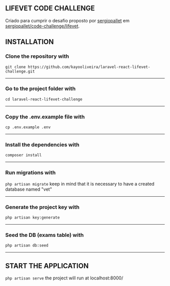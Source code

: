 ## LIFEVET CODE CHALLENGE

<p>Criado para cumprir o desafio proposto por <a href="https://github.com/sergiopallet">sergiopallet</a> em <a href="https://github.com/sergiopallet/code-challenge-lifevet">sergiopallet/code-challenge/lifevet</a>.</p>

## INSTALLATION

<h3>Clone the repository with</h3>
<code>git clone https://github.com/kayooliveira/laravel-react-lifevet-challenge.git</code>
<hr>
<h3>Go to the project folder with</h3>
<code>cd laravel-react-lifevet-challenge</code>
<hr>
<h3>Copy the .env.example file with</h3>
<code>cp .env.example .env</code>
<hr>
<h3>Install the dependencies with</h3>
<code>composer install</code>
<hr>
<h3>Run migrations with</h3>
<code>php artisan migrate</code>
<span>keep in mind that it is necessary to have a created database named "vet"</span>
<hr>
<h3>Generate the project key with</h3>
<code>php artisan key:generate</code>
<hr>
<h3>Seed the DB (exams table) with</h3>
<code>php artisan db:seed</code>
<hr>

## START THE APPLICATION

<code>php artisan serve</code>
<span>the project will run at localhost:8000/</span>


